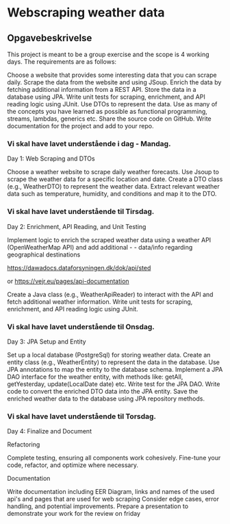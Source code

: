 # Webscraping weather data

## Opgavebeskrivelse
This project is meant to be a group exercise and the scope is 4 working days. The requirements are as follows:

Choose a website that provides some interesting data that you can scrape daily.
Scrape the data from the website and using JSoup.
Enrich the data by fetching additional information from a REST API.
Store the data in a database using JPA.
Write unit tests for scraping, enrichment, and API reading logic using JUnit.
Use DTOs to represent the data.
Use as many of the concepts you have learned as possible as functional programming, streams, lambdas, generics etc.
Share the source code on GitHub.
Write documentation for the project and add to your repo.

### Vi skal have lavet understående i dag - Mandag.

Day 1: Web Scraping and DTOs

Choose a weather website to scrape daily weather forecasts.
Use Jsoup to scrape the weather data for a specific location and date.
Create a DTO class (e.g., WeatherDTO) to represent the weather data.
Extract relevant weather data such as temperature, humidity, and conditions and map it to the DTO.

### Vi skal have lavet understående til Tirsdag.

Day 2: Enrichment, API Reading, and Unit Testing

Implement logic to enrich the scraped weather data using a weather API (OpenWeatherMap API) and add additional - - data/info regarding geographical destinations

https://dawadocs.dataforsyningen.dk/dok/api/sted

or
https://vejr.eu/pages/api-documentation

Create a Java class (e.g., WeatherApiReader) to interact with the API and fetch additional weather information.
Write unit tests for scraping, enrichment, and API reading logic using JUnit.

### Vi skal have lavet understående til Onsdag.

Day 3: JPA Setup and Entity

Set up a local database (PostgreSql) for storing weather data.
Create an entity class (e.g., WeatherEntity) to represent the data in the database.
Use JPA annotations to map the entity to the database schema.
Implement a JPA DAO interface for the weather entity, with methods like: getAll, getYesterday, update(LocalDate date) etc.
Write test for the JPA DAO.
Write code to convert the enriched DTO data into the JPA entity.
Save the enriched weather data to the database using JPA repository methods.

### Vi skal have lavet understående til Torsdag.
Day 4: Finalize and Document

Refactoring

Complete testing, ensuring all components work cohesively.
Fine-tune your code, refactor, and optimize where necessary.

Documentation

Write documentation including EER Diagram, links and names of the used api's and pages that are used for web scraping
Consider edge cases, error handling, and potential improvements.
Prepare a presentation to demonstrate your work for the review on friday